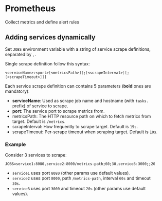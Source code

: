 # Prometheus

Collect metrics and define alert rules

## Adding services dynamically

Set `JOBS` environment variable with a string of service scrape definitions, separated by `,`.

Single scrape definition follow this syntax:

```text
<serviceName>:<port>[<metricsPath>][;[<scrapeInterval>][;[<scrapeTimeout>]]]
```

Each service scrape definition can contains 5 parameters (**bold** ones are mandatory):

* **serviceName**: Used as scrape job name and hostname (with `tasks.` prefix) of service to scrape.
* **port**: The service port to scrape metrics from.
* metricsPath: The HTTP resource path on which to fetch metrics from target. Default is `/metrics`.
* scrapeInterval: How frequently to scrape target. Default is `15s`.
* scrapeTimeout: Per-scrape timeout when scraping target. Default is `10s`.

### Example

Consider 3 services to scrape:

```text
JOBS=service1:8080,service2:8000/metrics-path;60;30,service3:3000;;20
```

* `service1` uses port `8080` (other params use default values).
* `service2` uses port `8000`, path `/metrics-path`, interval `60s` and timeout `30s`.
* `service3` uses port `3000` and timeout `20s` (other params use default values).
